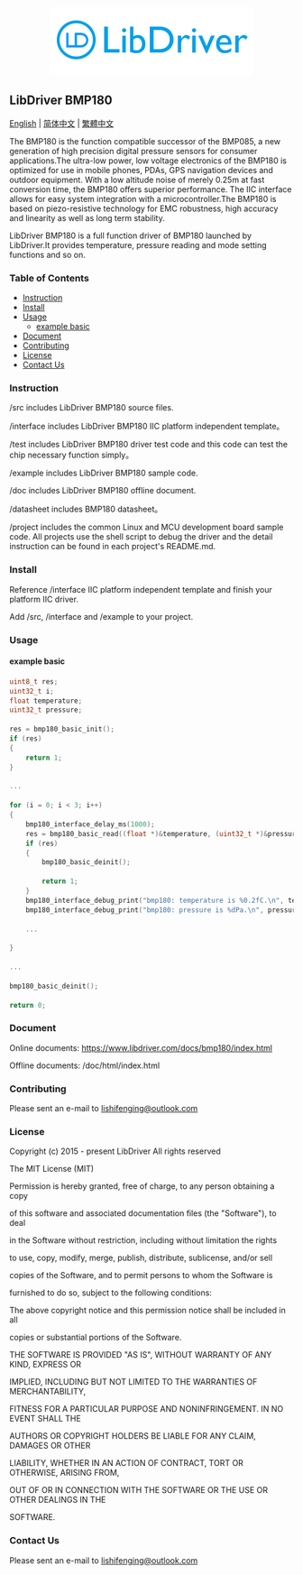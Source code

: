 <div align=center>
<img src="/doc/image/logo.png"/>
</div>

## LibDriver BMP180

[English](/README.md) | [ 简体中文](/README_zh-Hans.md) | [繁體中文](/README_zh-Hant.md)

The BMP180 is the function compatible successor of the BMP085, a new generation of high precision digital pressure sensors for consumer applications.The ultra-low power, low voltage electronics of the BMP180 is optimized for use in mobile phones, PDAs, GPS navigation devices and outdoor equipment. With a low altitude noise of merely 0.25m at fast conversion time, the BMP180 offers superior performance. The IIC interface allows for easy system integration with a microcontroller.The BMP180 is based on piezo-resistive technology for EMC robustness, high accuracy and linearity as well as long term stability.

LibDriver BMP180 is a full function driver of BMP180 launched by LibDriver.It provides temperature, pressure reading and mode setting functions and so on.

### Table of Contents

  - [Instruction](#Instruction)
  - [Install](#Install)
  - [Usage](#Usage)
    - [example basic](#example-basic)
  - [Document](#Document)
  - [Contributing](#Contributing)
  - [License](#License)
  - [Contact Us](#Contact-Us)

### Instruction

/src includes LibDriver BMP180 source files.

/interface includes LibDriver BMP180 IIC platform independent template。

/test includes LibDriver BMP180 driver test code and this code can test the chip necessary function simply。

/example includes LibDriver BMP180 sample code.

/doc includes LibDriver BMP180 offline document.

/datasheet includes BMP180 datasheet。

/project includes the common Linux and MCU development board sample code. All projects use the shell script to debug the driver and the detail instruction can be found in each project's README.md.

### Install

Reference /interface IIC platform independent template and finish your platform IIC driver.

Add /src, /interface and /example to your project.

### Usage

#### example basic

```C
uint8_t res;
uint32_t i;
float temperature;
uint32_t pressure;

res = bmp180_basic_init();
if (res)
{
    return 1;
}

...

for (i = 0; i < 3; i++)
{
    bmp180_interface_delay_ms(1000);
    res = bmp180_basic_read((float *)&temperature, (uint32_t *)&pressure);
    if (res)
    {
        bmp180_basic_deinit();

        return 1;
    }
    bmp180_interface_debug_print("bmp180: temperature is %0.2fC.\n", temperature);
    bmp180_interface_debug_print("bmp180: pressure is %dPa.\n", pressure);
    
    ...
        
}

...

bmp180_basic_deinit();

return 0;
```

### Document

Online documents: https://www.libdriver.com/docs/bmp180/index.html

Offline documents: /doc/html/index.html

### Contributing

Please sent an e-mail to lishifenging@outlook.com

### License

Copyright (c) 2015 - present LibDriver All rights reserved



The MIT License (MIT) 



Permission is hereby granted, free of charge, to any person obtaining a copy

of this software and associated documentation files (the "Software"), to deal

in the Software without restriction, including without limitation the rights

to use, copy, modify, merge, publish, distribute, sublicense, and/or sell

copies of the Software, and to permit persons to whom the Software is

furnished to do so, subject to the following conditions: 



The above copyright notice and this permission notice shall be included in all

copies or substantial portions of the Software. 



THE SOFTWARE IS PROVIDED "AS IS", WITHOUT WARRANTY OF ANY KIND, EXPRESS OR

IMPLIED, INCLUDING BUT NOT LIMITED TO THE WARRANTIES OF MERCHANTABILITY,

FITNESS FOR A PARTICULAR PURPOSE AND NONINFRINGEMENT. IN NO EVENT SHALL THE

AUTHORS OR COPYRIGHT HOLDERS BE LIABLE FOR ANY CLAIM, DAMAGES OR OTHER

LIABILITY, WHETHER IN AN ACTION OF CONTRACT, TORT OR OTHERWISE, ARISING FROM,

OUT OF OR IN CONNECTION WITH THE SOFTWARE OR THE USE OR OTHER DEALINGS IN THE

SOFTWARE. 

### Contact Us

Please sent an e-mail to lishifenging@outlook.com